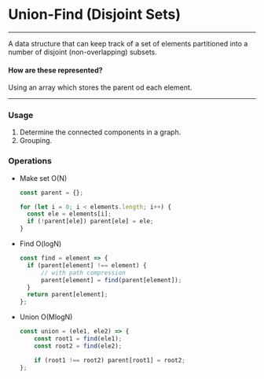 # Union-Find (Disjoint Sets)
***
A data structure that can keep track of a set of elements partitioned into a number of disjoint (non-overlapping) subsets.
####  How are these represented?
Using an array which stores the parent od each element.
***
###  Usage
1.  Determine the connected components in a graph.
2.  Grouping.


###  Operations
*   Make set O(N)
    ```js
    const parent = {};
    
    for (let i = 0; i < elements.length; i++) {
      const ele = elements[i];
      if (!parent[ele]) parent[ele] = ele;
    }
    ```
*   Find O(logN)
    ```js
    const find = element => {
      if (parent[element] !== element) {
          // with path compression
          parent[element] = find(parent[element]);
      }
      return parent[element];
    };
    ```
*   Union O(MlogN)
    ```js
    const union = (ele1, ele2) => {
        const root1 = find(ele1);
        const root2 = find(ele2);

        if (root1 !== root2) parent[root1] = root2;
    };
    ```